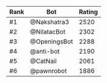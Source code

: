Rank|Bot|Rating
---|---|---
#1|@Nakshatra3|2520
#2|@NilatacBot|2302
#3|@OpeningsBot|2288
#4|@anti-bot|2190
#5|@CatNail|2061
#6|@pawnrobot|1886
